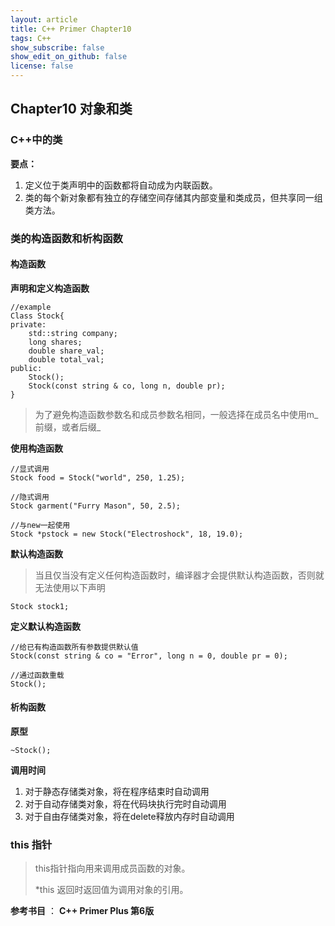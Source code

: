 ```yaml
---
layout: article
title: C++ Primer Chapter10
tags: C++
show_subscribe: false
show_edit_on_github: false
license: false
---
```


<!--more-->

## Chapter10 对象和类



### C++中的类

**要点：**

1. 定义位于类声明中的函数都将自动成为内联函数。
2. 类的每个新对象都有独立的存储空间存储其内部变量和类成员，但共享同一组类方法。



### 类的构造函数和析构函数

#### 构造函数

**声明和定义构造函数**

```
//example
Class Stock{
private:
	std::string company;
	long shares;
	double share_val;
	double total_val;
public:
	Stock();
	Stock(const string & co, long n, double pr);
}
```

> 为了避免构造函数参数名和成员参数名相同，一般选择在成员名中使用m_前缀，或者后缀\_



**使用构造函数**

```
//显式调用
Stock food = Stock("world", 250, 1.25);

//隐式调用
Stock garment("Furry Mason", 50, 2.5);

//与new一起使用
Stock *pstock = new Stock("Electroshock", 18, 19.0);
```



**默认构造函数**

> 当且仅当没有定义任何构造函数时，编译器才会提供默认构造函数，否则就无法使用以下声明

```
Stock stock1;
```



**定义默认构造函数**

```
//给已有构造函数所有参数提供默认值
Stock(const string & co = "Error", long n = 0, double pr = 0);

//通过函数重载
Stock();
```



#### 析构函数

**原型**

```
~Stock();
```

**调用时间**

1. 对于静态存储类对象，将在程序结束时自动调用
2. 对于自动存储类对象，将在代码块执行完时自动调用
3. 对于自由存储类对象，将在delete释放内存时自动调用





### this 指针

> this指针指向用来调用成员函数的对象。
>
> *this 返回时返回值为调用对象的引用。

**参考书目** ： **C++ Primer Plus 第6版**





